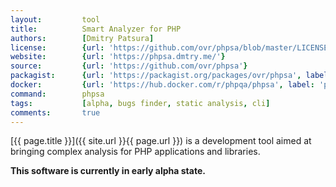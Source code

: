 ```yaml
---
layout:         tool
title:          Smart Analyzer for PHP
authors:        [Dmitry Patsura]
license:        {url: 'https://github.com/ovr/phpsa/blob/master/LICENSE', label: 'MIT License'}
website:        {url: 'https://phpsa.dmtry.me/'}
source:         {url: 'https://github.com/ovr/phpsa'}
packagist:      {url: 'https://packagist.org/packages/ovr/phpsa', label: 'ovr/phpsa'}
docker:         {url: 'https://hub.docker.com/r/phpqa/phpsa', label: 'phpqa/phpsa'}
command:        phpsa  
tags:           [alpha, bugs finder, static analysis, cli] 
comments:       true
---
```


[{{ page.title }}]({{ site.url }}{{ page.url }}) is a development tool aimed at bringing complex analysis for PHP applications and libraries.

<!--more--> 

**This software is currently in early alpha state.**
